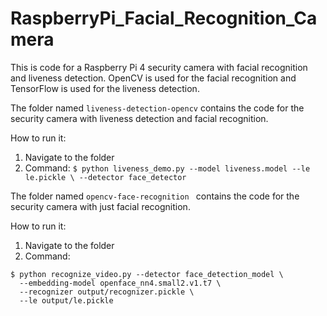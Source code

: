 # RaspberryPi_Facial_Recognition_Camera
This is code for a Raspberry Pi 4 security camera with facial recognition and liveness detection. OpenCV is used for the facial recognition and TensorFlow is used for the liveness detection.

The folder named ```liveness-detection-opencv``` contains the code for the security camera with liveness detection and facial recognition.

How to run it:
1. Navigate to the folder 
2. Command:
    ``$ python liveness_demo.py --model liveness.model --le le.pickle \
	--detector face_detector ``


The folder named ```opencv-face-recognition ``` contains the code for the security camera with just facial recognition.

How to run it:
1. Navigate to the folder
2. Command:
  ```
  $ python recognize_video.py --detector face_detection_model \
    --embedding-model openface_nn4.small2.v1.t7 \
    --recognizer output/recognizer.pickle \
    --le output/le.pickle
  ```
